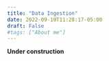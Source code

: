 ```yaml
---
title: "Data Ingestion"
date: 2022-09-10T11:28:17-05:00
draft: False
#tags: ["About me"]
---
```


**Under construction**
